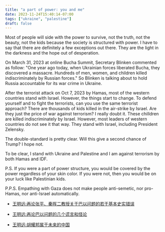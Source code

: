 ```yaml
---
title: "a part of power: you and me"
date: 2023-11-24T15:40:14-07:00
tags: ["ukraine", "palestine"]
draft: false
---
```


Most of people will side with the power to survive, not the truth, not the beauty, not the kids because the society is structured with power. I have to say that there are definitely a few exceptions out there. They are the light in the darkness and the hope out of desperation.

On March 31, 2023 at online Bucha Summit, Secretary Blinken commented as follow: "One year ago today, when Ukrainian forces liberated Bucha, they discovered a massacre.  Hundreds of men, women, and children killed indiscriminately by Russian forces." So Blinken is talking about to hold Russia accountable for its war crime in Ukraine. 

After the terrorist attack on Oct 7, 2023 by Hamas, most of the western countries stand with Israel. However, the things start to change. To defend yourself and to fight the terrorists, can you use the same terrorist approach? There are thousands of kids killed in the air-strike by Israel. Are they just the price of war against terrorism? I really doubt it. These chilldren are killed indiscriminately by Israel. However, most leaders of western countries do not see it that way. They stand with Israel, including President Zelensky.
 
The double-standard is pretty clear. Will this give a second chance of Trump? I hope not.

To be clear, I stand with Ukraine and Palestine and I am against terrorism by both Hamas and IDF.

P.S. If you were a part of power structure, you would be covered by the power regardless of your skin color. If you were not, then you would be on your luck like Palestinian kids. 

P.P.S. Empathing with Gaza does not make people anti-semetic, nor pro-Hamas, nor anti-Israel automatically.

* [王明远:再论张平、秦晖二教授关于巴以问题的若干基本史实错误](http://xys.org/xys/ebooks/others/science/dajia24/palestine7.txt)

* [王明远:再论巴以问题的几个谎言和怪论](http://xys.org/xys/ebooks/others/science/dajia24/palestine5.txt) 

* [王明远:胡耀邦属于未来的中国](http://www.xys.org/xys/ebooks/others/science/dajia22/huyaobang.txt)

